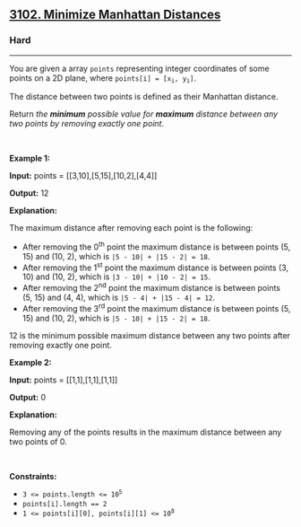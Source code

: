 <h2><a href="https://leetcode.com/problems/minimize-manhattan-distances">3102. Minimize Manhattan Distances</a></h2><h3>Hard</h3><hr><p>You are given a array <code>points</code> representing integer coordinates of some points on a 2D plane, where <code>points[i] = [x<sub>i</sub>, y<sub>i</sub>]</code>.</p>

<p>The distance between two points is defined as their <span data-keyword="manhattan-distance">Manhattan distance</span>.</p>

<p>Return <em>the <strong>minimum</strong> possible value for <strong>maximum</strong> distance between any two points by removing exactly one point</em>.</p>

<p>&nbsp;</p>
<p><strong class="example">Example 1:</strong></p>

<div class="example-block">
<p><strong>Input:</strong> <span class="example-io">points = [[3,10],[5,15],[10,2],[4,4]]</span></p>

<p><strong>Output:</strong> <span class="example-io">12</span></p>

<p><strong>Explanation:</strong></p>

<p>The maximum distance after removing each point is the following:</p>

<ul>
	<li>After removing the 0<sup>th</sup> point the maximum distance is between points (5, 15) and (10, 2), which is <code>|5 - 10| + |15 - 2| = 18</code>.</li>
	<li>After removing the 1<sup>st</sup> point the maximum distance is between points (3, 10) and (10, 2), which is <code>|3 - 10| + |10 - 2| = 15</code>.</li>
	<li>After removing the 2<sup>nd</sup> point the maximum distance is between points (5, 15) and (4, 4), which is <code>|5 - 4| + |15 - 4| = 12</code>.</li>
	<li>After removing the 3<sup>rd</sup> point the maximum distance is between points (5, 15) and (10, 2), which is <code>|5 - 10| + |15 - 2| = 18</code>.</li>
</ul>

<p>12 is the minimum possible maximum distance between any two points after removing exactly one point.</p>
</div>

<p><strong class="example">Example 2:</strong></p>

<div class="example-block">
<p><strong>Input:</strong> <span class="example-io">points = [[1,1],[1,1],[1,1]]</span></p>

<p><strong>Output:</strong> <span class="example-io">0</span></p>

<p><strong>Explanation:</strong></p>

<p>Removing any of the points results in the maximum distance between any two points of 0.</p>
</div>

<p>&nbsp;</p>
<p><strong>Constraints:</strong></p>

<ul>
	<li><code>3 &lt;= points.length &lt;= 10<sup>5</sup></code></li>
	<li><code>points[i].length == 2</code></li>
	<li><code>1 &lt;= points[i][0], points[i][1] &lt;= 10<sup>8</sup></code></li>
</ul>
